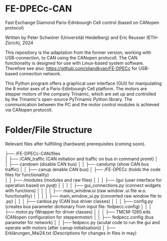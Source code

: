 # FE-DPECc-CAN

Fast Exchange Diamond Paris-Edinbourgh Cell control (based on CANopen protocol)

Written by Peter Schwörer (Universität Heidelberg) and Eric Reusser (ETH-Zürich), 2024

This repositiory is the adaptation from the former version, working with USB-connection, to CAN using the CANopen protocoll.
The CAN functionality is designed for use with Linux-based system software.
Therefore see also: https://github.com/silandkyan/FE-DPECc for USB-based connection network.

This Python program offers a graphical user interface (GUI) for manipulating the 8 motor axes of a Paris-Edinbourgh Cell platform. 
The motors are stepper motors of the company Trinamic, which are set up and controlled by the Trinamic's open-source PyTrinamic Python library. 
The communication between the PC and the motor control modules is achieved via CANopen protocoll.


# Folder/File Structure 

Relevant files after fullfilling (hardware) prerequisites (coming soon).

├── /FE-DPECc-CAN/files                  
│   ├── /CAN_traffic                     (CAN initiation and traffic on bus in command promt)
│   │   ├── candown                      (disable CAN bus)
│   │   ├── candump                      (show CAN bus traffic)
│   │   ├── canup                        (enable CAN bus)
│   ├── /FE-DPECc                        (holds the code files for functionality)                   
│   │   ├── /modules                     (modules and raw files)
│   │   │   ├── /gui                     (user interface for operation based on pyqt)
│   │   │   │   ├── gui_connections.py   (connect widgets with functions)
│   │   │   │   ├── main_window.ui       (raw window .ui file w.o. functionality)
│   │   │   │   ├── main_window_ui.py    (converted raw window file to .py)
│   │   │   ├── canbus.py                (CAN bus driver classes)
│   │   │   ├── config.py                (creates bus parameter dictionary from input file: fedpecc.config)
│   │   │   ├── motor.py                 (Wrapper for driver classes)
│   │   │   ├── TMCM-1260.eds            (CANopen configuration for steppermotor)
│   │   ├── fedpecc.config               (bus parameter for network)
│   │   ├── fedpecc.py                   (acutal code to run the gui and operate with motors (after canup initialisation))
│   ├── Erklärungen_Mai24.txt            (Descriptions for changes in files in may)
